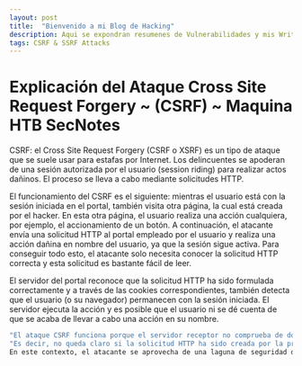 ```yaml
---
layout: post
title:  "Bienvenido a mi Blog de Hacking"
description: Aqui se expondran resumenes de Vulnerabilidades y mis Writeups de Maquinas de Hack the Box y TryHackme
tags: CSRF & SSRF Attacks
---
```



# Explicación del Ataque Cross Site Request Forgery ~ (CSRF) ~ Maquina HTB SecNotes

CSRF: el Cross Site Request Forgery (CSRF o XSRF) es un tipo de ataque que se suele usar para estafas por Internet.
Los delincuentes se apoderan de una sesión autorizada por el usuario (session riding) para realizar actos dañinos.
El proceso se lleva a cabo mediante solicitudes HTTP.

El funcionamiento del CSRF es el siguiente: mientras el usuario está con la sesión iniciada en el portal, también visita otra página, la cual está creada por el hacker.
En esta otra página, el usuario realiza una acción cualquiera, por ejemplo, el accionamiento de un botón.
A continuación, el atacante envía una solicitud HTTP al portal empleado por el usuario y
realiza una acción dañina en nombre del usuario, ya que la sesión sigue activa. 
Para conseguir todo esto, el atacante solo necesita conocer la solicitud HTTP correcta y esta solicitud es bastante fácil de leer.

El servidor del portal reconoce que la solicitud HTTP ha sido formulada correctamente y a través de las cookies correspondientes, también detecta que el usuario (o su navegador) permanecen con la sesión iniciada.
El servidor ejecuta la acción y es posible que el usuario ni se dé cuenta de que se acaba de llevar a cabo una acción en su nombre.
```bash
"El ataque CSRF funciona porque el servidor receptor no comprueba de dónde procede la solicitud."
"Es decir, no queda claro si la solicitud HTTP ha sido creada por la propia página web o si su origen es externo."
En este contexto, el atacante se aprovecha de una laguna de seguridad del navegador; transmite las solicitudes sin evaluar las consecuencias.
``` 
